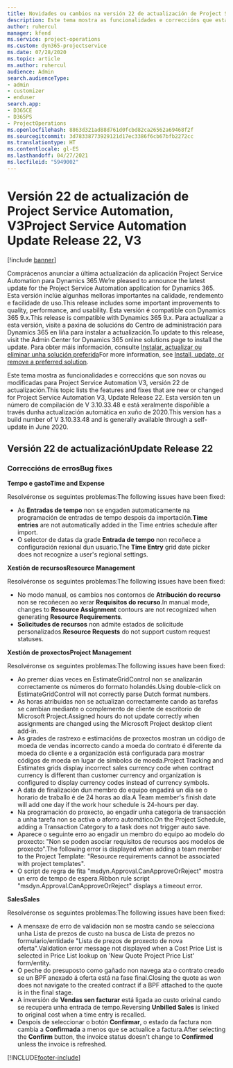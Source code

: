 ```yaml
---
title: Novidades ou cambios na versión 22 de actualización de Project Service Automation, V3
description: Este tema mostra as funcionalidades e correccións que están dispoñibles la versión 22 de actualización de Project Service Automation, V3.
author: ruhercul
manager: kfend
ms.service: project-operations
ms.custom: dyn365-projectservice
ms.date: 07/28/2020
ms.topic: article
ms.author: ruhercul
audience: Admin
search.audienceType:
- admin
- customizer
- enduser
search.app:
- D365CE
- D365PS
- ProjectOperations
ms.openlocfilehash: 8863d321ad88d761d0fcbd82ca26562a69468f2f
ms.sourcegitcommit: 3d78338773929121d17ec3386f6cb67bfb2272cc
ms.translationtype: HT
ms.contentlocale: gl-ES
ms.lasthandoff: 04/27/2021
ms.locfileid: "5949002"
---
```

# <a name="project-service-automation-update-release-22-v3"></a><span data-ttu-id="55b48-103">Versión 22 de actualización de Project Service Automation, V3</span><span class="sxs-lookup"><span data-stu-id="55b48-103">Project Service Automation Update Release 22, V3</span></span>

[!include [banner](../includes/psa-now-project-operations.md)]

<span data-ttu-id="55b48-104">Comprácenos anunciar a última actualización da aplicación Project Service Automation para Dynamics 365.</span><span class="sxs-lookup"><span data-stu-id="55b48-104">We’re pleased to announce the latest update for the Project Service Automation application for Dynamics 365.</span></span> <span data-ttu-id="55b48-105">Esta versión inclúe algunhas melloras importantes na calidade, rendemento e facilidade de uso.</span><span class="sxs-lookup"><span data-stu-id="55b48-105">This release includes some important improvements to quality, performance, and usability.</span></span> <span data-ttu-id="55b48-106">Esta versión é compatible con Dynamics 365 9.x.</span><span class="sxs-lookup"><span data-stu-id="55b48-106">This release is compatible with Dynamics 365 9.x.</span></span> <span data-ttu-id="55b48-107">Para actualizar a esta versión, visite a paxina de solucións do Centro de administración para Dynamics 365 en liña para instalar a actualización.</span><span class="sxs-lookup"><span data-stu-id="55b48-107">To update to this release, visit the Admin Center for Dynamics 365 online solutions page to install the update.</span></span> <span data-ttu-id="55b48-108">Para obter máis información, consulte [Instalar, actualizar ou eliminar unha solución preferida](/power-platform/admin/install-remove-preferred-solution)</span><span class="sxs-lookup"><span data-stu-id="55b48-108">For more information, see [Install, update, or remove a preferred solution](/power-platform/admin/install-remove-preferred-solution).</span></span>

<span data-ttu-id="55b48-109">Este tema mostra as funcionalidades e correccións que son novas ou modificadas para Project Service Automation V3, versión 22 de actualización.</span><span class="sxs-lookup"><span data-stu-id="55b48-109">This topic lists the features and fixes that are new or changed for Project Service Automation V3, Update Release 22.</span></span> <span data-ttu-id="55b48-110">Esta versión ten un número de compilación de V 3.10.33.48 e está xeralmente dispoñible a través dunha actualización automática en xuño de 2020.</span><span class="sxs-lookup"><span data-stu-id="55b48-110">This version has a build number of V 3.10.33.48 and is generally available through a self-update in June 2020.</span></span>

## <a name="update-release-22"></a><span data-ttu-id="55b48-111">Versión 22 de actualización</span><span class="sxs-lookup"><span data-stu-id="55b48-111">Update Release 22</span></span>

### <a name="bug-fixes"></a><span data-ttu-id="55b48-112">Correccións de erros</span><span class="sxs-lookup"><span data-stu-id="55b48-112">Bug fixes</span></span>



<span data-ttu-id="55b48-113">**Tempo e gasto**</span><span class="sxs-lookup"><span data-stu-id="55b48-113">**Time and Expense**</span></span>

<span data-ttu-id="55b48-114">Resolvéronse os seguintes problemas:</span><span class="sxs-lookup"><span data-stu-id="55b48-114">The following issues have been fixed:</span></span>

- <span data-ttu-id="55b48-115">As **Entradas de tempo** non se engaden automaticamente na programación de entradas de tempo despois da importación.</span><span class="sxs-lookup"><span data-stu-id="55b48-115">**Time entries** are not automatically added in the Time entries schedule after import.</span></span>
- <span data-ttu-id="55b48-116">O selector de datas da grade **Entrada de tempo** non recoñece a configuración rexional dun usuario.</span><span class="sxs-lookup"><span data-stu-id="55b48-116">The **Time Entry** grid date picker does not recognize a user's regional settings.</span></span>

<span data-ttu-id="55b48-117">**Xestión de recursos**</span><span class="sxs-lookup"><span data-stu-id="55b48-117">**Resource Management**</span></span>

<span data-ttu-id="55b48-118">Resolvéronse os seguintes problemas:</span><span class="sxs-lookup"><span data-stu-id="55b48-118">The following issues have been fixed:</span></span>

- <span data-ttu-id="55b48-119">No modo manual, os cambios nos contornos de **Atribución do recurso** non se recoñecen ao xerar **Requisitos do recurso**.</span><span class="sxs-lookup"><span data-stu-id="55b48-119">In manual mode, changes to **Resource Assignment** contours are not recognized when generating **Resource Requirements**.</span></span>
- <span data-ttu-id="55b48-120">**Solicitudes de recursos** non admite estados de solicitude personalizados.</span><span class="sxs-lookup"><span data-stu-id="55b48-120">**Resource Requests** do not support custom request statuses.</span></span>

<span data-ttu-id="55b48-121">**Xestión de proxectos**</span><span class="sxs-lookup"><span data-stu-id="55b48-121">**Project Management**</span></span>

<span data-ttu-id="55b48-122">Resolvéronse os seguintes problemas:</span><span class="sxs-lookup"><span data-stu-id="55b48-122">The following issues have been fixed:</span></span>

- <span data-ttu-id="55b48-123">Ao premer dúas veces en EstimateGridControl non se analizarán correctamente os números do formato holandés.</span><span class="sxs-lookup"><span data-stu-id="55b48-123">Using double-click on EstimateGridControl will not correctly parse Dutch format numbers.</span></span>
- <span data-ttu-id="55b48-124">As horas atribuídas non se actualizan correctamente cando as tarefas se cambian mediante o complemento de cliente de escritorio de Microsoft Project.</span><span class="sxs-lookup"><span data-stu-id="55b48-124">Assigned hours do not update correctly when assignments are changed using the Microsoft Project desktop client add-in.</span></span>
- <span data-ttu-id="55b48-125">As grades de rastrexo e estimacións de proxectos mostran un código de moeda de vendas incorrecto cando a moeda do contrato é diferente da moeda do cliente e a organización está configurada para mostrar códigos de moeda en lugar de símbolos de moeda.</span><span class="sxs-lookup"><span data-stu-id="55b48-125">Project Tracking and Estimates grids display incorrect sales currency code when contract currency is different than customer currency and organization is configured to display currency codes instead of currency symbols.</span></span>
- <span data-ttu-id="55b48-126">A data de finalización dun membro do equipo engadirá un día se o horario de traballo é de 24 horas ao día.</span><span class="sxs-lookup"><span data-stu-id="55b48-126">A Team member's finish date will add one day if the work hour schedule is 24-hours per day.</span></span>
- <span data-ttu-id="55b48-127">Na programación do proxecto, ao engadir unha categoría de transacción a unha tarefa non se activa o aforro automático.</span><span class="sxs-lookup"><span data-stu-id="55b48-127">On the Project Schedule, adding a Transaction Category to a task does not trigger auto save.</span></span>
- <span data-ttu-id="55b48-128">Aparece o seguinte erro ao engadir un membro do equipo ao modelo do proxecto: "Non se poden asociar requisitos de recursos aos modelos de proxecto".</span><span class="sxs-lookup"><span data-stu-id="55b48-128">The following error is displayed when adding a team member to the Project Template: "Resource requirements cannot be associated with project templates".</span></span> 
- <span data-ttu-id="55b48-129">O script de regra de fita "msdyn.Approval.CanApproveOrReject" mostra un erro de tempo de espera.</span><span class="sxs-lookup"><span data-stu-id="55b48-129">Ribbon rule script "msdyn.Approval.CanApproveOrReject" displays a timeout error.</span></span>

<span data-ttu-id="55b48-130">**Sales**</span><span class="sxs-lookup"><span data-stu-id="55b48-130">**Sales**</span></span>

<span data-ttu-id="55b48-131">Resolvéronse os seguintes problemas:</span><span class="sxs-lookup"><span data-stu-id="55b48-131">The following issues have been fixed:</span></span>

- <span data-ttu-id="55b48-132">A mensaxe de erro de validación non se mostra cando se selecciona unha Lista de prezos de custo na busca de Lista de prezos no formulario/entidade "Lista de prezos de proxecto de nova oferta".</span><span class="sxs-lookup"><span data-stu-id="55b48-132">Validation error message not displayed when a Cost Price List is selected in Price List lookup on 'New Quote Project Price List' form/entity.</span></span>
- <span data-ttu-id="55b48-133">O peche do presuposto como gañado non navega ata o contrato creado se un BPF anexado á oferta está na fase final.</span><span class="sxs-lookup"><span data-stu-id="55b48-133">Closing the quote as won does not navigate to the created contract if a BPF attached to the quote is in the final stage.</span></span>
- <span data-ttu-id="55b48-134">A inversión de **Vendas sen facturar** está ligada ao custo orixinal cando se recupera unha entrada de tempo.</span><span class="sxs-lookup"><span data-stu-id="55b48-134">Reversing **Unbilled Sales** is linked to original cost when a time entry is recalled.</span></span>
- <span data-ttu-id="55b48-135">Despois de seleccionar o botón **Confirmar**, o estado da factura non cambia a **Confirmada** a menos que se actualice a factura.</span><span class="sxs-lookup"><span data-stu-id="55b48-135">After selecting the **Confirm** button, the invoice status doesn't change to **Confirmed** unless the invoice is refreshed.</span></span>


[!INCLUDE[footer-include](../includes/footer-banner.md)]